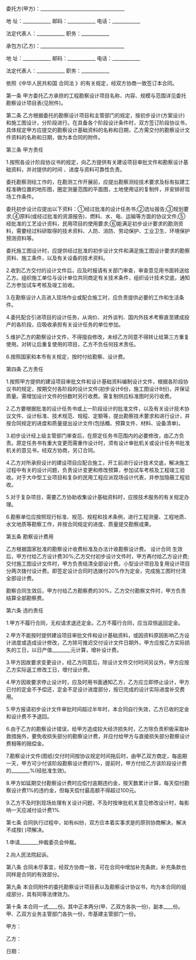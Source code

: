 
 


委托方(甲方)：____________________________________


地 址：____________ 邮码：____________ 电话：____________


法定代表人：____________ 职务：____________


承包方(乙方)：____________________________________


地 址：____________ 邮码：____________ 电话：____________


法定代表人：____________ 职务：____________


依照《中华人民共和国
合同法
》的有关规定，经双方协商一致签订本合同。


第一条 甲方委托乙方承担的工程勘察设计项目名称、内容、规模与范围详见委托勘察设计项目表(见附件)。


第二条 乙方根据委托的勘察设计项目和主管部门的规定，按初步设计(方案设计)和施工图设计，分阶段进行。在具备各个阶段设计条件时，双方签订阶段协议书，具体规定甲方应提交的勘察设计基础资料的名称和日期，乙方需交付的勘察设计文件资料的名称和日期，做为本合同的附件。


第三条 甲方责任


1.按照各设计阶段协议书的规定，向乙方提供有关建设项目审批文件和勘察设计基础资料，并对提供的时间 、进度与资料可靠性负责。


委托勘察测绘工作的，在勘测工作开展前，应提出勘察测绘技术要求及标有拟建工程准确位置的地形图，圈定测量范围的平面图，土地使用证的复制件，并安排好现场工作条件。


委托初步设计应提出以下资料：①经过批准的设计任务书;②选址报告;③规划要求;④原料(或经过批准的资源报告)、燃料、水、电、运输等方面的协议文件;⑤经批准的工艺设计资料，民用项目的使用要求;⑥能满足初步设计要求的勘测资料，需要经过科研取得的技术资料、人防、消防、劳动保护、工业卫生、环境保护预测资料等。


委托施工图设计时，应提供经过批准的初步设计文件和满足施工图设计要求的勘察资料、施工条件，以及有关设备的技术资料。


2.收到乙方交付的设计文件后，应及时报请有关部门审查，审查意见用书面转送给乙方。组织施工单位与设计单位共同商定有关技术条件，组织设计技术交底，通知乙方参加试车考核及竣工验收。


3.在勘察设计人员进入现场作业或配合施工时，应负责提供必要的工作和生活条件。


4.委托配合引进项目的设计任务，从询价、对外谈判、国内外技术考察直至建成投产的各阶段，应吸收承担有关设计任务的单位参加。


5.维护乙方的勘察设计文件，不得擅自修改，未经乙方同意不得转让给第三方重复使用。对转让后重复使用的项目，乙方不负任何技术责任。


6.按照国家和本市有关规定，按时付给勘察、设计费。


第四条 乙方责任


1.按照甲方提供的建设项目审批文件和设计基础资料编制设计文件，根据各阶段协议书的规定，按期交付各阶段的设计文件(初步设计6份，施工图设计8份)，并保证质量。需增加设计文件的份数时另行收费。需复制供应标准图时另行收费。


2.乙方要根据批准的设计任务书或上一阶段设计的批准文件，以及有关设计技术协议文件、设计标准、技术规范、规程、定额等，提出勘察技术要求和进行设计，并按合同规定的进度和质量提出设计文件(包括概、预算文件、材料、设备清单)。


3.初步设计经上级主管部门审查后，在原定任务书范围内的必要修改，由乙方负责。原定任务书有重大变更而需重作设计时，须有设计审批机关或设计任务书批准机关的意见书，经双方协商，另订合同。


4.乙方对所承担设计的建设项目应配合施工，开工前进行设计技术交底，解决施工过程中有关的设计问题，负责设计变更和修改预算，参加试车考核及工程竣工验收。对于大中型工业项目和复杂的民用工程应派现场设计代表，并参加隐蔽工程验收。


5.对于复杂项目，需要乙方协助收集设计基础资料时，应按技术服务的有关规定办理。


6.勘察单位应按照现行标准、规范、规程和技术条例，进行工程测量、工程地质、水文地质等勘察工作，并按合同规定的进度、质量提交勘察成果。


第五条 勘察设计费用


乙方根据国家批准的勘察设计收费标准及办法计收勘察设计费。
设计合同
生效后，甲方付给乙方设计费30%;乙方交付初步设计文件时，甲方再付给乙方设计费;交付施工图设计文件时，甲方负责结清全部设计费。小型设计项目及复用设计项目分两次拨付设计费。即签定设计合同时选拨付20%作为定金，完成施工图时付清全部设计费。


勘察合同生效后，甲方付给乙方勘察费的30%，乙方交付勘察文件时，甲方负责结算全部勘察费。


第六条 违约责任


1.甲方不履行合同，无权请求退还定金。乙方不履行合同，应当双倍返回定金。


2.甲方不能按时提供建设项目审批文件和设计基础资料，或因资料原因影响乙方设计进度或造成设计修改，乙方除可推迟交付设计文件日期外，甲方应按乙方实际损失的工日，以日产值________元计算，增补设计费。


3.甲方因故要求变更设计，经乙方同意后，除设计文件交付时间另议外，甲方应按乙方实际返工修改工日，增付设计费。


4.甲方因故要求停止设计时，应及时用书面通知乙方，乙方应立即停止设计，甲方已付的定金不予偿还，定金不足设计进度部分，按已完成的设计实际进度补交费用。


5.甲方报请初步设计文件审批时间超过半年时，本合同自行失效，乙方已收的定金和设计费不予退回。


6.由于乙方的勘察设计错误，给甲方造成较大经济损失时，乙方除负责积极采取补救措施外，要免收损失部分的勘察设计费，并应付给甲方与直接损失部分勘察设计费相等的赔偿金。


7.勘察设计文件(图纸)交付时间按协议规定时间拖后时，由甲乙双方商定，每逾期一天，甲方可少付该阶段勘察设计费的1%，提前时，甲方付给乙方该阶段设计费的________%(经批准生效)。


8.甲方如延期交付勘察设计费时应偿付逾期违约金，按天数累计计算，每天偿付勘察设计费1%的违约金，但每天偿付最高额不得超过100元。


9.乙方不及时到现场处理有关设计问题，不及时按审批机关意见修改设计时，每影响一天应减付设计费1%.


第七条 合同执行过程中，如有纠纷，双方应本着实事求是的原则协商解决，解决不成按( )项解决。


1.申请________仲裁委员会仲裁。


2.向人民法院起诉。


第八条 合同未尽事宜，经双方协商一致，可在合同中增加补充条款，补充条款也同样是合同的有效部分。


第九条 本合同附件的委托勘察设计项目表以及勘察设计协议书，均为本合同的组成部分，具有同等法律效力。


第十条 本合同一式____份。其中正本两分(甲、乙双方各执一份)，副本____份。甲、乙双方业务主管部门各执一份，市基建主管部门一份。


甲方：


乙方：


日期：

 


 

 
 
 
 
 
  


  
 

  


  


  
 
 
 
 

